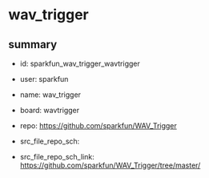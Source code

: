 # wav_trigger
 
## summary 
* id: sparkfun_wav_trigger_wavtrigger
* user: sparkfun
* name: wav_trigger
* board: wavtrigger
* repo: https://github.com/sparkfun/WAV_Trigger



* src_file_repo_sch: 
* src_file_repo_sch_link: https://github.com/sparkfun/WAV_Trigger/tree/master/




